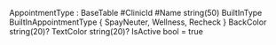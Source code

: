 AppointmentType : BaseTable
#ClinicId
#Name string(50)
BuiltInType BuiltInAppointmentType { SpayNeuter, Wellness, Recheck }
BackColor string(20)?
TextColor string(20)?
IsActive bool = true
